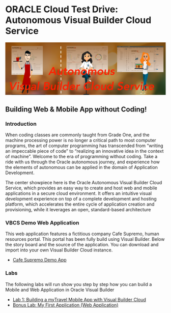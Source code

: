 # ORACLE Cloud Test Drive: Autonomous Visual Builder Cloud Service

![banner](resources/images/Banner.png)

## Building Web & Mobile App without Coding!

### Introduction
When coding classes are commonly taught from Grade One, and the machine processing power is no longer a critical path to most computer programs, the art of computer programming has transcended from “writing an impeccable piece of code” to “realizing an innovative idea in the context of machine”.  Welcome to the era of programming without coding. Take a ride with us through the Oracle autonomous journey, and experience how the elements of autonomous can be applied in the domain of Application Development.

The center showpiece here is the Oracle Autonomous Visual Builder Cloud Service, which provides an easy way to create and host web and mobile applications in a secure cloud environment. It offers an intuitive visual development experience on top of a complete development and hosting platform, which accelerates the entire cycle of application creation and provisioning, while it leverages an open, standard-based architecture  

### VBCS Demo Web Application
This web application features a fictitious company Cafe Supremo, human resources portal. This portal has been fully build using Visual Builder. Below the story board and the source of the application. You can download and import into your own Visual Builder Cloud instance.

+ [Cafe Supremo Demo App](CF-Demo-App.md)

### Labs
The following labs will run show you step by step how you can build a Mobile and Web Application in Oracle Visual Builder
+ [Lab 1: Building a myTravel Mobile App with Visual Builder Cloud](MobileApp/MOB_PART_1.md)
+ [Bonus Lab: My First Application (Web Application)](WebApp/MyFirstApp.md)

